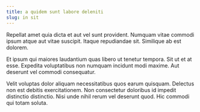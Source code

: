 ```yaml
---
title: a quidem sunt labore deleniti
slug: in sit
---
```


Repellat amet quia dicta et aut vel sunt provident. Numquam vitae commodi ipsum atque aut vitae suscipit. Itaque repudiandae sit. Similique ab est dolorem.

Et ipsum qui maiores laudantium quas libero ut tenetur tempora. Sit ut et at esse. Expedita voluptatibus non numquam incidunt modi maxime. Aut deserunt vel commodi consequatur.

Velit voluptas dolor aliquam necessitatibus quos earum quisquam. Delectus non est debitis exercitationem. Non consectetur doloribus id impedit distinctio distinctio. Nisi unde nihil rerum vel deserunt quod. Hic commodi qui totam soluta.
